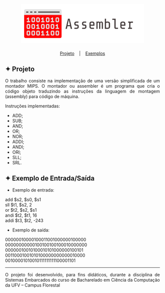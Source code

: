 <h1 align="center">
    <img alt="Logo" title="Assembler" src="images/Assembler.svg" width="400px" />
</h1>

<p align="center">
  <a href="#-projeto">Projeto</a>
  &nbsp;&nbsp;&nbsp;|&nbsp;&nbsp;&nbsp;
  <a href="#-exemplos">Exemplos</a>
</p>

## ✦ Projeto
<p align="justify">O trabalho consiste na implementação de uma versão simplificada de um montador MIPS. O montador ou assembler é um programa que cria o código objeto traduzindo as instruções da linguagem de montagem (assembly) para código de máquina.</p>

<p align="justify">Instruções implementadas:</p>

- ADD;
- SUB;
- AND;
- OR;
- NOR;
- ADDI;
- ANDI;
- ORI;
- SLL;
- SRL.

## ✦ Exemplo de Entrada/Saída

- Exemplo de entrada:
<p align="justify">
	add $s2, $s0, $s1<br>
	sll $t1, $s2, 2<br>
	or $t2, $s2, $s1<br>
	andi $t2, $t1, 16<br>
	addi $t3, $t2, -243<br>
</p>

- Exemplo de saída:
<p align="justify">
	00000010000100011001000000100000<br>
	00000000000100100100100010000000<br>
	00000010010100010101000000100101<br>
	00110001001010100000000000010000<br>
	00100001010010111111111100001101<br>
</p>

---

<p align="justify">O projeto foi desenvolvido, para fins didáticos, durante a disciplina de Sistemas Embarcados do curso de Bacharelado em Ciência da Computação da UFV – Campus Florestal</p>
